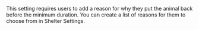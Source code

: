 This setting requires users to add a reason for why they put the animal back before the minimum duration. You can create a list of reasons for them to choose from in Shelter Settings.
